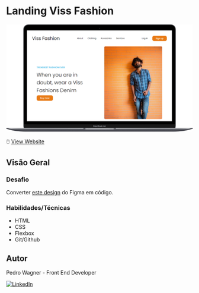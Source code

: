 # Landing Viss Fashion
![](./src/images/mockup.png)

🖱️ [View Website](https://pedrowfilho.github.io/challenges/figma-projects/landing-viss-fashions/)

## Visão Geral

### Desafio

Converter [este design](https://www.figma.com/community/file/1187787488697357681/simplest-fashion-themed-landing-page) do Figma em código.

### Habilidades/Técnicas

- HTML
- CSS
- Flexbox
- Git/Github

## Autor

Pedro Wagner - Front End Developer

[![LinkedIn](https://img.shields.io/badge/LinkedIn-Perfil-blue?style=flat&logo=linkedin&logoColor=white)](https://www.linkedin.com/in/pedrowagnerdev/)
